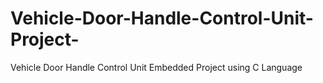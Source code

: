 # Vehicle-Door-Handle-Control-Unit-Project-
Vehicle Door Handle Control Unit Embedded Project  using C Language
